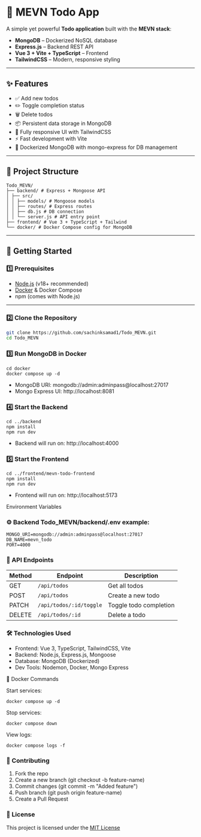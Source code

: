 # 📝 MEVN Todo App

A simple yet powerful **Todo application** built with the **MEVN stack**:

- **MongoDB** – Dockerized NoSQL database
- **Express.js** – Backend REST API
- **Vue 3 + Vite + TypeScript** – Frontend
- **TailwindCSS** – Modern, responsive styling

---

## ✨ Features

- ✅ Add new todos
- ✏️ Toggle completion status
- 🗑️ Delete todos
- 📦 Persistent data storage in MongoDB
- 🎨 Fully responsive UI with TailwindCSS
- ⚡ Fast development with Vite
- 🐳 Dockerized MongoDB with mongo-express for DB management

---

## 📂 Project Structure
```
Todo_MEVN/
├── backend/ # Express + Mongoose API
│ ├── src/
│ │ ├── models/ # Mongoose models
│ │ ├── routes/ # Express routes
│ │ ├── db.js # DB connection
│ │ └── server.js # API entry point
├── frontend/ # Vue 3 + TypeScript + Tailwind
└── docker/ # Docker Compose config for MongoDB
```

---

## 🚀 Getting Started

### 1️⃣ Prerequisites

- [Node.js](https://nodejs.org/) (v18+ recommended)
- [Docker](https://www.docker.com/) & Docker Compose
- npm (comes with Node.js)

---

### 2️⃣ Clone the Repository

```bash
git clone https://github.com/sachinksamad1/Todo_MEVN.git
cd Todo_MEVN
```

### 3️⃣ Run MongoDB in Docker
```
cd docker
docker compose up -d
```

 - MongoDB URI: mongodb://admin:adminpass@localhost:27017
 - Mongo Express UI: http://localhost:8081

### 4️⃣ Start the Backend
```
cd ../backend
npm install
npm run dev
```
- Backend will run on: http://localhost:4000

### 5️⃣ Start the Frontend
```
cd ../frontend/mevn-todo-frontend
npm install
npm run dev
```
- Frontend will run on: http://localhost:5173

Environment Variables

### ⚙️ Backend Todo_MEVN/backend/.env example:
```
MONGO_URI=mongodb://admin:adminpass@localhost:27017
DB_NAME=mevn_todo
PORT=4000
```

### 📡 API Endpoints
| Method | Endpoint                | Description            |
| ------ | ----------------------- | ---------------------- |
| GET    | `/api/todos`            | Get all todos          |
| POST   | `/api/todos`            | Create a new todo      |
| PATCH  | `/api/todos/:id/toggle` | Toggle todo completion |
| DELETE | `/api/todos/:id`        | Delete a todo          |

### 🛠 Technologies Used
- Frontend: Vue 3, TypeScript, TailwindCSS, Vite
- Backend: Node.js, Express.js, Mongoose
- Database: MongoDB (Dockerized)
- Dev Tools: Nodemon, Docker, Mongo Express

🐳 Docker Commands

Start services:
```
docker compose up -d
```
Stop services:
```
docker compose down
```
View logs:
```
docker compose logs -f
```

### 🤝 Contributing
1. Fork the repo
2. Create a new branch (git checkout -b feature-name)
3. Commit changes (git commit -m "Added feature")
4. Push branch (git push origin feature-name)
5. Create a Pull Request

### 📜 License
This project is licensed under the [MIT License](LICENSE)
